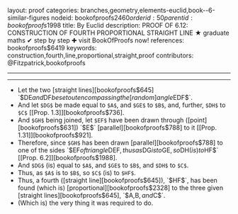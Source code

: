 layout: proof
categories: branches,geometry,elements-euclid,book--6-similar-figures
nodeid: bookofproofs$2460
orderid: 50
parentid: bookofproofs$1998
title: By Euclid
description: PROOF OF 6.12: CONSTRUCTION OF FOURTH PROPORTIONAL STRAIGHT LINE &#9733; graduate maths &#10004; step by step &#10010; visit BookOfProofs now!
references: bookofproofs$6419
keywords: construction,fourth,line,proportional,straight,proof
contributors: @Fitzpatrick,bookofproofs

---


---



* Let the two [straight lines][bookofproofs$645] `$DE$` and `$DF$` be set out encompassing the [random] angle `$EDF$`.
* And let `$DG$` be made equal to `$A$`, and `$GE$` to `$B$`, and, further, `$DH$` to `$C$` [[Prop. 1.3]][bookofproofs$736].
* And `$GH$` being joined, let `$EF$` have been drawn through ([point][bookofproofs$631]) `$E$` [parallel][bookofproofs$788] to it [[Prop. 1.31]][bookofproofs$921].
* Therefore, since `$GH$` has been drawn [parallel][bookofproofs$788] to one of the sides `$EF$` of triangle `$DEF$`, thus as `$DG$` is to `$GE$`, so `$DH$` (is) to `$HF$` [[Prop. 6.2]][bookofproofs$1988].
* And `$DG$` (is) equal to `$A$`, and `$GE$` to `$B$`, and `$DH$` to `$C$`.
* Thus, as `$A$` is to `$B$`, so `$C$` (is) to `$HF$`.
* Thus, a fourth ([straight line][bookofproofs$645]), `$HF$`, has been found (which is) [proportional][bookofproofs$2328] to the three given [straight lines][bookofproofs$645], `$A$`, `$B$`, and `$C$`.
* (Which is) the very thing it was required to do.
